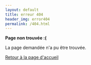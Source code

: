 ```yaml
---
layout: default
title: erreur 404
header_img: error404
permalink: /404.html
---
```

<p><strong>Page non trouvée :(</strong></p>
<p>La page demandée n'a pu être trouvée.</p>
<a href="/">Retour à la page d'accueil</a>
